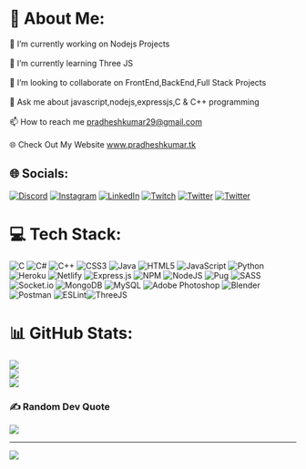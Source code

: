 # 💫 About Me:
🔭 I’m currently working on Nodejs Projects<br><br>🌱 I’m currently learning Three JS<br><br>👯 I’m looking to collaborate on FrontEnd,BackEnd,Full Stack Projects<br><br>💬 Ask me about javascript,nodejs,expressjs,C & C++ programming<br><br>📫 How to reach me pradheshkumar29@gmail.com<br><br>🌐 Check Out My Website www.pradheshkumar.tk


## 🌐 Socials:
[![Discord](https://img.shields.io/badge/Discord-%237289DA.svg?logo=discord&logoColor=white)](htttps://discord.gg/#8957) [![Instagram](https://img.shields.io/badge/Instagram-%23E4405F.svg?logo=Instagram&logoColor=white)](https://instagram.com/_pradhesh_kumar_) [![LinkedIn](https://img.shields.io/badge/LinkedIn-%230077B5.svg?logo=linkedin&logoColor=white)](https://linkedin.com/in/pradhesh-kumar-r-0a9083230pradhesh-kumar-r-0a9083230) [![Twitch](https://img.shields.io/badge/Twitch-%239146FF.svg?logo=Twitch&logoColor=white)](https://twitch.tv/pradhesh) [![Twitter](https://img.shields.io/badge/Twitter-%231DA1F2.svg?logo=Twitter&logoColor=white)](https://twitter.com/Pradhesh_kumar) [![Twitter](https://img.shields.io/badge/HackerRank-%259146FF.svg?logo=HackerRank&logoColor=white)](https://www.hackerrank.com/pradheshkumar29) 

# 💻 Tech Stack:
![C](https://img.shields.io/badge/c-%2300599C.svg?style=for-the-badge&logo=c&logoColor=white) ![C#](https://img.shields.io/badge/c%23-%23239120.svg?style=for-the-badge&logo=c-sharp&logoColor=white) ![C++](https://img.shields.io/badge/c++-%2300599C.svg?style=for-the-badge&logo=c%2B%2B&logoColor=white) ![CSS3](https://img.shields.io/badge/css3-%231572B6.svg?style=for-the-badge&logo=css3&logoColor=white) ![Java](https://img.shields.io/badge/java-%23ED8B00.svg?style=for-the-badge&logo=java&logoColor=white) ![HTML5](https://img.shields.io/badge/html5-%23E34F26.svg?style=for-the-badge&logo=html5&logoColor=white) ![JavaScript](https://img.shields.io/badge/javascript-%23323330.svg?style=for-the-badge&logo=javascript&logoColor=%23F7DF1E) ![Python](https://img.shields.io/badge/python-3670A0?style=for-the-badge&logo=python&logoColor=ffdd54) ![Heroku](https://img.shields.io/badge/heroku-%23430098.svg?style=for-the-badge&logo=heroku&logoColor=white) ![Netlify](https://img.shields.io/badge/netlify-%23000000.svg?style=for-the-badge&logo=netlify&logoColor=#00C7B7) ![Express.js](https://img.shields.io/badge/express.js-%23404d59.svg?style=for-the-badge&logo=express&logoColor=%2361DAFB) ![NPM](https://img.shields.io/badge/NPM-%23000000.svg?style=for-the-badge&logo=npm&logoColor=white) ![NodeJS](https://img.shields.io/badge/node.js-6DA55F?style=for-the-badge&logo=node.js&logoColor=white) ![Pug](https://img.shields.io/badge/Pug-FFF?style=for-the-badge&logo=pug&logoColor=A86454) ![SASS](https://img.shields.io/badge/SASS-hotpink.svg?style=for-the-badge&logo=SASS&logoColor=white) ![Socket.io](https://img.shields.io/badge/Socket.io-black?style=for-the-badge&logo=socket.io&badgeColor=010101) ![MongoDB](https://img.shields.io/badge/MongoDB-%234ea94b.svg?style=for-the-badge&logo=mongodb&logoColor=white) ![MySQL](https://img.shields.io/badge/mysql-%2300f.svg?style=for-the-badge&logo=mysql&logoColor=white) ![Adobe Photoshop](https://img.shields.io/badge/adobephotoshop-%2331A8FF.svg?style=for-the-badge&logo=adobephotoshop&logoColor=white) ![Blender](https://img.shields.io/badge/blender-%23F5792A.svg?style=for-the-badge&logo=blender&logoColor=white) ![Postman](https://img.shields.io/badge/Postman-FF6C37?style=for-the-badge&logo=postman&logoColor=white) ![ESLint](https://img.shields.io/badge/ESLint-4B3263?style=for-the-badge&logo=eslint&logoColor=white)![ThreeJS](https://img.shields.io/badge/THREEJS-%23323330.svg?style=for-the-badge&logo=three.js&logoColor=%000000)
# 📊 GitHub Stats:
![](https://github-readme-stats.vercel.app/api?username=PradheshKumar&theme=dark&hide_border=false&include_all_commits=false&count_private=true)<br/>
![](https://github-readme-streak-stats.herokuapp.com/?user=PradheshKumar&theme=dark&hide_border=false)<br/>
![](https://github-readme-stats.vercel.app/api/top-langs/?username=PradheshKumar&theme=dark&hide_border=false&include_all_commits=false&count_private=true&layout=compact)

### ✍️ Random Dev Quote
![](https://quotes-github-readme.vercel.app/api?type=horizontal&theme=radical)

---
[![](https://visitcount.itsvg.in/api?id=PradheshKumar&icon=2&color=3)](https://visitcount.itsvg.in)
